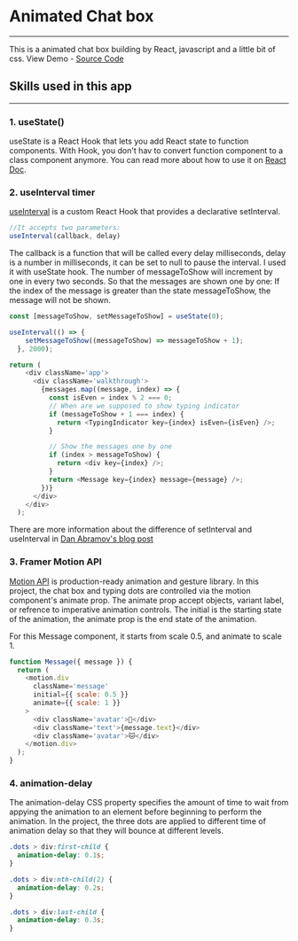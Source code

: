 # Animated Chat box
---
This is a animated chat box building by React, javascript and a little bit of css.
View Demo - [Source Code](https://github.com/Michan0628/Animated-Chat-Box)
## Skills used in this app
---
### 1. useState()
useState is a React Hook that lets you add React state to function components. With Hook, you don't hav to convert function component to a class component anymore.
You can read more about how to use it on [React Doc](https://overreacted.io/making-setinterval-declarative-with-react-hooks/).
### 2. useInterval timer
[useInterval](https://github.com/donavon/use-interval) is a custom React Hook that provides a declarative setInterval.
```javascript
//It accepts two parameters:
useInterval(callback, delay)
```
The callback is a function that will be called every delay milliseconds, delay is a number in milliseconds, it can be set to null to pause the interval.
I used it with useState hook. The number of messageToShow will increment by one in every two seconds. So that the messages are shown one by one: If the index of the message is greater than the state messageToShow, the message will not be shown.
```javascript
const [messageToShow, setMessageToShow] = useState(0);

useInterval(() => {
    setMessageToShow((messageToShow) => messageToShow + 1);
  }, 2000);

return (
    <div className='app'>
      <div className='walkthrough'>
        {messages.map((message, index) => {
          const isEven = index % 2 === 0;
          // When are we supposed to show typing indicator
          if (messageToShow + 1 === index) {
            return <TypingIndicator key={index} isEven={isEven} />;
          }

          // Show the messages one by one
          if (index > messageToShow) {
            return <div key={index} />;
          }
          return <Message key={index} message={message} />;
        })}
      </div>
    </div>
  );
```

There are more information about the difference of setInterval and useInterval in [Dan Abramov's blog post](https://overreacted.io/making-setinterval-declarative-with-react-hooks/)
### 3. Framer Motion API
[Motion API](https://www.framer.com/api/motion/) is production-ready animation and gesture library.
In this project, the chat box and typing dots are controlled via the motion component's animate prop. The animate prop accept objects, variant label, or refrence to imperative animation controls.
The initial is the starting state of the animation, the animate prop is the end state of the animation.

For this Message component, it starts from scale 0.5, and animate to scale 1.
```javascript
function Message({ message }) {
  return (
    <motion.div
      className='message'
      initial={{ scale: 0.5 }}
      animate={{ scale: 1 }}
    >
      <div className='avatar'>🐶</div>
      <div className='text'>{message.text}</div>
      <div className='avatar'>🐱</div>
    </motion.div>
  );
}
```
### 4. animation-delay
The animation-delay CSS property specifies the amount of time to wait from appying the animation to an element before beginning to perform the animation.
In the project, the three dots are applied to different time of animation delay so that they will bounce at different levels.
```css
.dots > div:first-child {
  animation-delay: 0.1s;
}

.dots > div:nth-child(2) {
  animation-delay: 0.2s;
}

.dots > div:last-child {
  animation-delay: 0.3s;
}
```
